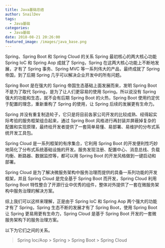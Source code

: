 ```yaml
---
title: Java基础总结
author: SnailDev
tags:
  - Java基础
categories:
  - Java基础
date: 2018-08-21 20:26:00
featured_image: /images/java_base.png
---
```

Spring、Spring Boot 和 Spring Cloud 的关系
Spring 最初核心的两大核心功能 Spring IoC 和 Spring Aop 成就了 Spring，Spring 在这两大核心功能上不断地发展，才有了 Spring 事务、Spring MVC 等一系列伟大的产品，最终成就了 Spring 帝国，到了后期 Spring 几乎可以解决企业开发中的所有问题。

Spring Boot 是在强大的 Spring 帝国生态基础上面发展而来，发明 Spring Boot 不是为了取代 Spring，是为了让人们更容易的使用 Spring。所以说没有 Spring 强大的功能和生态，就不会有后期 Spring Boot 的火热，Spring Boot 使用约定优于配置的理念，重新重构了 Spring 的使用，让 Spring 后续的发展更有生命力。

Spring 并没有重复制造轮子，它只是将目前各家公司开发的比较成熟、经得起实际考验的服务框架组合起来，通过 Spring Boot 风格进行再封装并屏蔽掉复杂的配置和实现原理，最终给开发者提供了一套简单易懂、易部署、易维护的分布式系统开发工具包。

Spring Cloud 是一系列框架的有序集合，它利用 Spring Boot 的开发便利性巧妙地简化了分布式系统基础设施的开发。服务发现注册、配置中心、消息总线、负载均衡、断路器、数据监控等，都可以用 Spring Boot 的开发风格做到一键启动和部署。

Spring Cloud 是为了解决微服务架构中服务治理而提供的具备一系列功能的开发框架，并且 Spring Cloud 是完全基于 Spring Boot 而开发，Spring Cloud 利用 Spring Boot 特性整合了开源行业中优秀的组件，整体对外提供了一套在微服务架构中服务治理的解决方案。

综上我们可以这样来理解，正是由于 Spring IoC 和 Spring Aop 两个强大的功能才有了 Spring，Spring 生态不断的发展才有了 Spring Boot，使用 Spring Boot 让 Spring 更易用更有生命力，Spring Cloud 是基于 Spring Boot 开发的一套微服务架构下的服务治理方案。

以下为它们之间的关系。

>Spring Ioc/Aop > Spring > Spring Boot > Spring Cloud